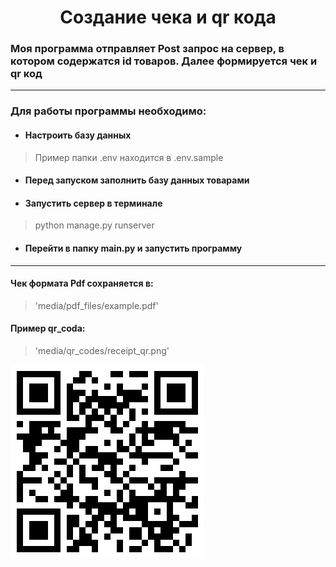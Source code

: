 <h1 align="center">Создание чека и qr кода</h1>
<h3> Моя программа отправляет Post запрос на сервер, в котором содержатся id товаров. Далее формируется чек и qr код</h3>

---

### Для работы программы необходимо:
* #### Настроить базу данных
> Пример папки .env находится в .env.sample
* #### Перед запуском заполнить базу данных товарами 
* #### Запустить сервер в терминале 
> python manage.py runserver
* #### Перейти в папку main.py и запустить программу

---
<h4> Чек формата Pdf сохраняется в: </h4>

> 'media/pdf_files/example.pdf'

<h4> Пример qr_coda: </h4>

> 'media/qr_codes/receipt_qr.png'

<img src="media/qr_codes/receipt_qr.png" alt="Пример qr_cod">

